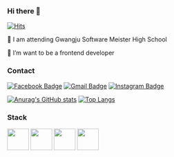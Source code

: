 ### Hi there 👋

[![Hits](https://hits.seeyoufarm.com/api/count/incr/badge.svg?url=https%3A%2F%2Fgithub.com%2Fchaewoong0407&count_bg=%2361D10C&title_bg=%23555555&icon=t-mobile.svg&icon_color=%23E7E7E7&title=hits&edge_flat=false)](https://hits.seeyoufarm.com)

🏫   I am attending Gwangju Software Meister High School

🌱 I’m want to be a frontend developer

### Contact
[![Facebook Badge](https://img.shields.io/badge/facebook-1877f2?style=flat-square&logo=facebook&logoColor=white&link=https://www.facebook.com/profile.php?id=100005911024804)](https://www.facebook.com/profile.php?id=100005911024804) [![Gmail Badge](https://img.shields.io/badge/Gmail-d14836?style=flat-square&logo=Gmail&logoColor=white&link=mailto:an3125211237@gmail.com)](mailto:an3125211237@gmail.com) [![Instagram Badge](https://img.shields.io/badge/-Instagram-dd2a7b?style=flat-square&logo=instagram&logoColor=white&link=https://www.instagram.com/an_._._cw/)](https://www.instagram.com/an_._._cw/)

[![Anurag's GitHub stats](https://github-readme-stats.vercel.app/api?username=chaewoong0407)](https://github.com/chaewoong0407/github-readme-stats) [![Top Langs](https://github-readme-stats.vercel.app/api/top-langs/?username=chaewoong0407&layout=compact)](https://github.com/chaewoong0407/github-readme-stats)

### Stack

<img src="https://user-images.githubusercontent.com/48791625/106039980-29e8ca80-611d-11eb-8075-c7cd16c1405e.png" width="50px" height="50px"/> <img src="https://user-images.githubusercontent.com/48791625/106041392-13437300-611f-11eb-9af0-d50a6eb02dfc.png" width="50px" height="50px"/> <img src="https://user-images.githubusercontent.com/48791625/106041489-34a45f00-611f-11eb-8823-bf5393b8f86d.png" width="50px" height="50px"/> <img src="https://user-images.githubusercontent.com/48791625/106041532-41c14e00-611f-11eb-86cd-5563fc2b7443.png" width="50px" height="50px"/>
